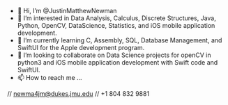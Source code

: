- 👋 Hi, I’m @JustinMatthewNewman
- 👀 I’m interested in Data Analysis, Calculus, Discrete Structures, Java, Python, OpenCV, DataScience, Statistics, and iOS mobile application development.
- 🌱 I’m currently learning C, Assembly, SQL, Database Management, and SwiftUI for the Apple development program.
- 💞️ I’m looking to collaborate on Data Science projects for openCV in python3 and iOS mobile application development with Swift code and SwiftUI. 
- 📫 How to reach me ... 

// newma4jm@dukes.jmu.edu
// +1 804 832 9881


<!---
JustinMatthewNewman/JustinMatthewNewman is a ✨ special ✨ repository because its `README.md` (this file) appears on your GitHub profile.
You can click the Preview link to take a look at your changes.
--->
